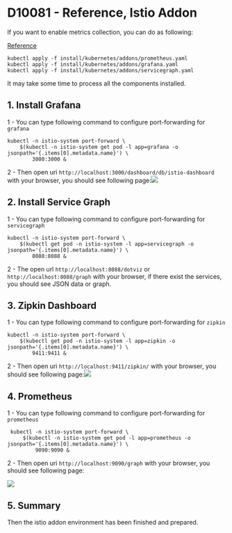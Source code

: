 # D10081 - Reference, Istio Addon

If you want to enable metrics collection, you can do as following:

[Reference](https://istio-releases.github.io/v0.1/docs/tasks/installing-istio.html)

```shell
kubectl apply -f install/kubernetes/addons/prometheus.yaml
kubectl apply -f install/kubernetes/addons/grafana.yaml
kubectl apply -f install/kubernetes/addons/servicegraph.yaml
```

It may take some time to process all the components installed.

## 1. Install Grafana

1 - You can type following command to configure port-forwarding for `grafana`

```shell
kubectl -n istio-system port-forward \
    $(kubectl -n istio-system get pod -l app=grafana -o jsonpath='{.items[0].metadata.name}') \
        3000:3000 &
```

2 - Then open uri `http://localhost:3000/dashboard/db/istio-dashboard` with your browser, you should see following
page:![](/doc/image/istio-grafana.png)

## 2. Install Service Graph

1 - You can type following command to configure port-forwarding for `servicegraph`

```shell
kubectl -n istio-system port-forward \
    $(kubectl get pod -n istio-system -l app=servicegraph -o jsonpath='{.items[0].metadata.name}') \
        8088:8088 &
```

2 - The open url `http://localhost:8088/dotviz` or `http://localhost:8088/graph` with your browser, if there exist the
services, you should see JSON data or graph.

## 3. Zipkin Dashboard

1 - You can type following command to configure port-forwarding for `zipkin`

```shell
kubectl -n istio-system port-forward \
    $(kubectl get pod -n istio-system -l app=zipkin -o jsonpath='{.items[0].metadata.name}') \
        9411:9411 &
```

2 - Then open uri `http://localhost:9411/zipkin/` with your browser, you should see following
page:![](/doc/image/istio-zipkin.png)

## 4. Prometheus

1 - You can type following command to configure port-forwarding for `prometheus`

```shell
 kubectl -n istio-system port-forward \
     $(kubectl -n istio-system get pod -l app=prometheus -o jsonpath='{.items[0].metadata.name}') \
         9090:9090 &
```

2 - Then open uri `http://localhost:9090/graph` with your browser, you should see following page:

![](/doc/image/istio-prome.png)

## 5. Summary

Then the istio addon environment has been finished and prepared.

